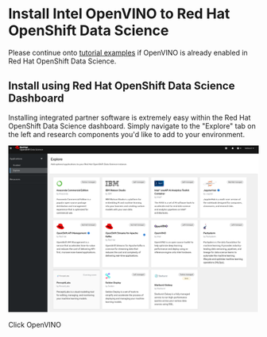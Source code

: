 
# Install Intel OpenVINO to Red Hat OpenShift Data Science 

Please continue onto [tutorial examples](examples.md) if OpenVINO is already enabled in Red Hat OpenShift Data Science.

<!-- or you are using the sandbox cluster (future) -->

## Install using Red Hat OpenShift Data Science Dashboard

Installing integrated partner software is extremely easy within the Red Hat OpenShift Data Science dashboard. 
Simply navigate to the "Explore" tab on the left and research components you'd like to add to your environment. 

![rhods-dashboard-explore](./assets/img/rhods-dashboard-explore.png)

Click OpenVINO 
